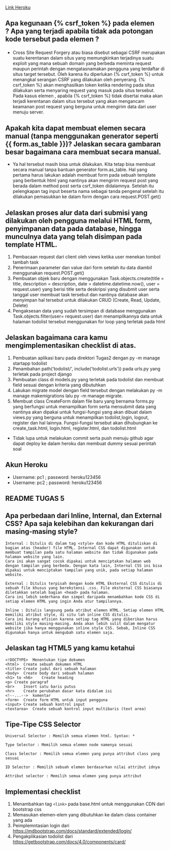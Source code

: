 [Link Heroku](https://tugas2pbpirsyad.herokuapp.com/todolist/)

## Apa kegunaan {% csrf_token %} pada elemen <form>? Apa yang terjadi apabila tidak ada potongan kode tersebut pada elemen <form>?
- Cross Site Request Forgery atau biasa disebut sebagai CSRF merupakan suatu kerentanan dalam situs yang memungkinkan terjadinya suatu exploit yang mana sebuah domain yang berbeda meminta request maupun perintah dengan mengatasnamakan pengguna yang terdaftar di situs target tersebut. Oleh karena itu diperlukan {% csrf_token %} untuk menangkal serangan CSRF yang dilakukan oleh penyerang. {% csrf_token %} akan menghasilkan token ketika rendering pada situs dilakukan serta menyaring request yang masuk pada situs tersebut. Pada kasus elemen <form>,  apabila {% csrf_token %} tidak disertai maka akan terjadi kerentanan dalam situs tersebut yang akan mengancam keamanan post request yang berguna untuk mengirim data dari user menuju server. 
## Apakah kita dapat membuat elemen <form> secara manual (tanpa menggunakan generator seperti {{ form.as_table }})? Jelaskan secara gambaran besar bagaimana cara membuat <form> secara manual.
- Ya hal tersebut masih bisa untuk dilakukan. Kita tetap bisa membuat <form> secara manual tanpa bantuan generator form.as_table. Hal yang pertama harus lakukan adalah membuat form pada sebuah template yang berbentuk html yang nantinya akan mengirim request post yang berada dalam method post serta csrf_token didalamnya. Setelah itu pelengkapan tag input beserta nama sebagai tanda pengenal setelah itu dilakukan pemasukkan ke dalam form dengan cara request.POST.get()

## Jelaskan proses alur data dari submisi yang dilakukan oleh pengguna melalui HTML form, penyimpanan data pada database, hingga munculnya data yang telah disimpan pada template HTML.
1. Pembacaan request dari client oleh views ketika user menekan tombol tambah task
2. Penerimaan parameter dan value dari form setelah itu data diambil menggunakan request.POST.get() 
3. Pembuatan objek baru dengan menggunakan Task.objects.create(title = title, description = description, date = datetime.datetime.now(), user = request.user) yang berisi title serta deskripsi yang disubmit user serta tanggal user membuat task tersebut dan nantinya database akan menyimpan hal tersebut untuk dilakukan CRUD (Create, Read, Update, Delete)
4. Pengaksesan data yang sudah tersimpan di database menggunakan Task.objects.filter(user= request.user) dan menampilkannya data untuk halaman todolist  tersebut menggunakan for loop yang terletak pada html
## Jelaskan bagaimana cara kamu mengimplementasikan checklist di atas.
1. Pembuatan aplikasi baru pada direktori Tugas2 dengan py -m manage startapp todolist
2. Penambahan path('todolist/', include('todolist.urls')) pada urls.py yang terletak pada project django
3. Pembuatan class di models.py yang terletak pada todolist dan membuat field sesuai dengan kriteria yang dibutuhkan
4. Lakukan migrate model dengan field tersebut dengan melakukan py -m manage makemigrations lalu py -m manage migrate.
5. Membuat class CreateForm dalam file baru yang bernama forms.py yang berfungsi untuk menampilkan form serta mensubmit data yang nantinya akan dipakai untuk  fungsi-fungsi yang akan dibuat dalam  views.py yang berguna untuk menampilkan todolist,login, logout, register dan hal lainnya. Fungsi-fungsi tersebut akan dihubungkan ke create_task.html, login.html, register.html, dan todolist.html
- Tidak lupa untuk melakukan commit serta push menuju github agar dapat deploy ke dalam heroku dan membuat dummy sesuai perintah soal 

## Akun Heroku
- Username: pc1 ; password: heroku123456
- Username: pc2 ; password: heroku123456

## README TUGAS 5
## Apa perbedaan dari Inline, Internal, dan External CSS? Apa saja kelebihan dan kekurangan dari masing-masing style?
    Internal : Ditulis di dalam tag <style> dan kode HTML dituliskan di bagian atas (header) file HTML. Internal CSS dapat digunakan untuk membuat tampilan pada satu halaman website dan tidak digunakan pada halaman website yang lain.
    Cara ini akan sangat cocok dipakai untuk menciptakan halaman web dengan tampilan yang berbeda. Dengan kata lain, Internal CSS ini bisa dipakai untuk menciptakan tampilan yang unik, pada setiap halaman website.

    External : Ditulis terpisah dengan kode HTML Eksternal CSS ditulis di sebuah file khusus yang berekstensi .css. File eksternal CSS biasanya diletakkan setelah bagian <head> pada halaman.
    Cara ini lebih sederhana dan simpel daripada menambahkan kode CSS di setiap elemen HTML yang ingin Anda atur tampilannya. 

    Inline : Ditulis langsung pada atribut elemen HTML. Setiap elemen HTML memiliki atribut style, di situ lah inline CSS ditulis.
    Cara ini kurang efisien karena setiap tag HTML yang diberikan harus memiliki style masing-masing. Anda akan lebih sulit dalam mengatur website jika hanya menggunakan inline style CSS. Sebab, Inline CSS digunakan hanya untuk mengubah satu elemen saja.

## Jelaskan tag HTML5 yang kamu ketahui
	 
    <!DOCTYPE>	Menentukan tipe dokumen
    <html>	Create sebuah dokumen HTML
    <title>	Create judul dari sebuah halaman
    <body>	Create body dari sebuah halaman
    <h1> to <h6>	Create heading
    <p>	Create paragraf
    <br>	Insert satu baris putus
    <hr>	Create perubahan dasar kata didalam isi
    <!--...-->	komentar
    <form>	Create form HTML untuk input pengguna
    <input>	Create sebuah kontrol input
    <textarea>	Create sebuah kontrol input multibaris (text area)



## Tipe-Tipe CSS Selector
    Universal Selector : Memilih semua elemen html. Syntax: *

    Type Selector : Memilih semua elemen node namenya sesuai

    Class Selector : Memilih semua elemen yang punya attribut class yang sesuai

    ID Selector : Memilih sebuah elemen berdasarkan nilai attribut idnya

    Attribut selector : Memilih semua elemen yang punya attribut

## Implementasi checklist
1. Menambahkan tag `<link>` pada base.html untuk menggunakan CDN dari bootstrap css
2. Memasukan elemen-elem yang dibutuhkan ke dalam class container yang ada
3. Peimplemntasian login dari https://mdbootstrap.com/docs/standard/extended/login/
4. Pengakplikasian todolist dari https://getbootstrap.com/docs/4.0/components/card/
